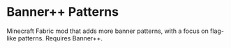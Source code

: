 # Banner++ Patterns
Minecraft Fabric mod that adds more banner patterns, with a focus on flag-like patterns. Requires Banner++.
